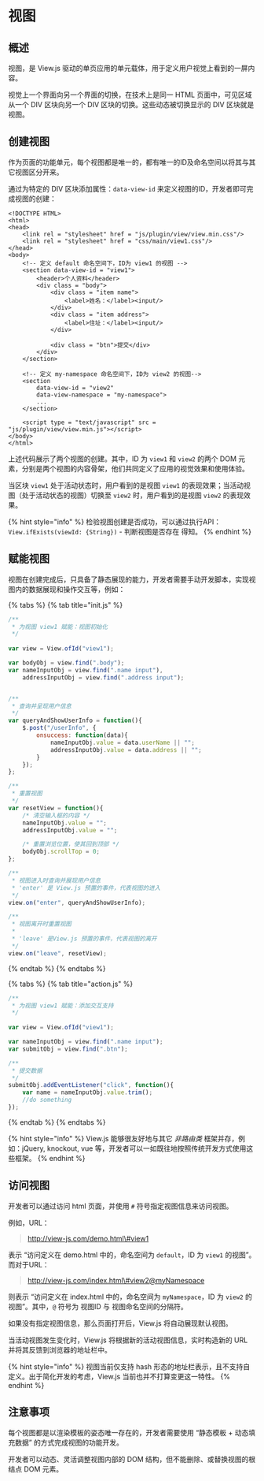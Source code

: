 # 视图

## 概述

视图，是 View.js 驱动的单页应用的单元载体，用于定义用户视觉上看到的一屏内容。

视觉上一个界面向另一个界面的切换，在技术上是同一 HTML 页面中，可见区域从一个 DIV 区块向另一个 DIV 区块的切换。这些动态被切换显示的 DIV 区块就是视图。

## 创建视图

作为页面的功能单元，每个视图都是唯一的，都有唯一的ID及命名空间以将其与其它视图区分开来。

通过为特定的 DIV 区块添加属性：`data-view-id` 来定义视图的ID，开发者即可完成视图的创建：

```markup
<!DOCTYPE HTML>
<html>
<head>
    <link rel = "stylesheet" href = "js/plugin/view/view.min.css"/>
    <link rel = "stylesheet" href = "css/main/view1.css"/>
</head>
<body>
    <!-- 定义 default 命名空间下，ID为 view1 的视图 -->
    <section data-view-id = "view1">
        <header>个人资料</header>
        <div class = "body">
            <div class = "item name">
                <label>姓名：</label><input/>
            </div>
            <div class = "item address">
                <label>住址：</label><input/>
            </div>

            <div class = "btn">提交</div>
        </div>
    </section>
    
    <!-- 定义 my-namespace 命名空间下，ID为 view2 的视图-->
    <section
        data-view-id = "view2"
        data-view-namespace = "my-namespace">
        ...
    </section>

    <script type = "text/javascript" src = "js/plugin/view/view.min.js"></script>
</body>
</html>
```

上述代码展示了两个视图的创建。其中，ID 为 `view1` 和 `view2` 的两个 DOM 元素，分别是两个视图的内容骨架，他们共同定义了应用的视觉效果和使用体验。

当区块 `view1` 处于活动状态时，用户看到的是视图 `view1` 的表现效果；当活动视图（处于活动状态的视图）切换至 `view2` 时，用户看到的是视图 `view2` 的表现效果。

{% hint style="info" %}
检验视图创建是否成功，可以通过执行API：`View.ifExists(viewId: {String})` - 判断视图是否存在 得知。
{% endhint %}

## 赋能视图

视图在创建完成后，只具备了静态展现的能力，开发者需要手动开发脚本，实现视图内的数据展现和操作交互等，例如：

{% tabs %}
{% tab title="init.js" %}
```javascript
/**
 * 为视图 view1 赋能：视图初始化
 */
 
var view = View.ofId("view1");

var bodyObj = view.find(".body");
var nameInputObj = view.find(".name input"),
    addressInputObj = view.find(".address input");


/**
 * 查询并呈现用户信息
 */
var queryAndShowUserInfo = function(){
    $.post("/userInfo", {
        onsuccess: function(data){
            nameInputObj.value = data.userName || "";
            addressInputObj.value = data.address || "";
        }
    });
};

/**
 * 重置视图
 */
var resetView = function(){
    /* 清空输入框的内容 */
    nameInputObj.value = "";
    addressInputObj.value = "";

    /* 重置浏览位置，使其回到顶部 */
    bodyObj.scrollTop = 0;
};

/**
 * 视图进入时查询并展现用户信息
 * 'enter' 是 View.js 预置的事件，代表视图的进入
 */    
view.on("enter", queryAndShowUserInfo);

/**
 * 视图离开时重置视图
 *
 * 'leave' 是View.js 预置的事件，代表视图的离开
 */
view.on("leave", resetView);
```
{% endtab %}
{% endtabs %}

{% tabs %}
{% tab title="action.js" %}
```javascript
/**
 * 为视图 view1 赋能：添加交互支持
 */
 
var view = View.ofId("view1");

var nameInputObj = view.find(".name input");
var submitObj = view.find(".btn");

/**
 * 提交数据
 */
submitObj.addEventListener("click", function(){
    var name = nameInputObj.value.trim();
    //do something
});
```
{% endtab %}
{% endtabs %}

{% hint style="info" %}
View.js 能够很友好地与其它 _非路由类_  框架并存，例如：jQuery, knockout, vue 等，开发者可以一如既往地按照传统开发方式使用这些框架。
{% endhint %}

## 访问视图

开发者可以通过访问 html 页面，并使用 `#` 符号指定视图信息来访问视图。

例如，URL：

> http://view-js.com/demo.html\#view1

表示 “访问定义在 demo.html 中的，命名空间为 `default`，ID 为 `view1` 的视图”。而对于URL：

> http://view-js.com/index.html\#view2@myNamespace

则表示 “访问定义在 index.html 中的，命名空间为 `myNamespace`，ID 为 `view2` 的视图”。其中，`@` 符号为 视图ID 与 视图命名空间的分隔符。

如果没有指定视图信息，那么页面打开后，View.js 将自动展现默认视图。

当活动视图发生变化时，View.js 将根据新的活动视图信息，实时构造新的 URL 并将其反馈到浏览器的地址栏中。

{% hint style="info" %}
视图当前仅支持 hash 形态的地址栏表示，且不支持自定义。出于简化开发的考虑，View.js 当前也并不打算变更这一特性。
{% endhint %}

## 注意事项

每个视图都是以渲染模板的姿态唯一存在的，开发者需要使用 “静态模板 + 动态填充数据” 的方式完成视图的功能开发。

开发者可以动态、灵活调整视图内部的 DOM 结构，但不能删除、或替换视图的根结点 DOM 元素。

